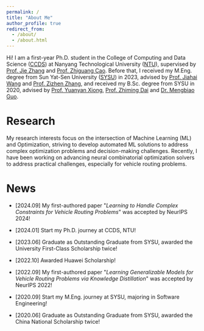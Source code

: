 ```yaml
---
permalink: /
title: "About Me"
author_profile: true
redirect_from: 
  - /about/
  - /about.html
---
```


Hi! I am a first-year Ph.D. student in the College of Computing and Data Science ([CCDS](https://www.ntu.edu.sg/computing)) at Nanyang Technological University ([NTU](https://www.ntu.edu.sg/)), supervised by [Prof. Jie Zhang](https://personal.ntu.edu.sg/zhangj/) and [Prof. Zhiguang Cao](https://zhiguangcaosg.github.io/). Before that, I received my M.Eng. degree from Sun Yat-Sen University ([SYSU](https://www.sysu.edu.cn/sysuen/)) in 2023, advised by [Prof. Jiahai Wang](https://www.semanticscholar.org/author/Jiahai-Wang/2815388) and [Prof. Zizhen Zhang](https://scholar.google.com/citations?user=Qzxm58oAAAAJ&hl=en), and received my B.Sc. degree from SYSU in 2020, advised by [Prof. Yuanyan Xiong](https://www.researchgate.net/profile/Yuanyan-Xiong), [Prof. Zhiming Dai](https://www.aminer.cn/profile/zhiming-dai/53f45a8cdabfaee4dc822172) and [Dr. Mengbiao Guo](https://scholar.google.com/citations?user=F8p_MxEAAAAJ&hl=en).

Research
======
My research interests focus on the intersection of Machine Learning (ML) and Optimization, striving to develop automated ML solutions to address complex optimization problems and decision-making challenges. Recently, I have been working on advancing neural combinatorial optimization solvers to address practical challenges, especially for vehicle routing problems. 


News
======
- [2024.09] My first-authored paper "_Learning to Handle Complex Constraints for Vehicle Routing Problems_" was accepted by NeurIPS 2024!

- [2024.01] Start my Ph.D. journey at CCDS, NTU!

- [2023.06] Graduate as Outstanding Graduate from SYSU, awarded the University First-Class Scholarship twice!

- [2022.10] Awarded Huawei Scholarship!

- [2022.09] My first-authored paper "_Learning Generalizable Models for Vehicle Routing Problems via Knowledge Distillation_" was accepted by NeurIPS 2022!

- [2020.09] Start my M.Eng. journey at SYSU, majoring in Software Engineering!

- [2020.06] Graduate as Outstanding Graduate from SYSU, awarded the China National Scholarship twice!

